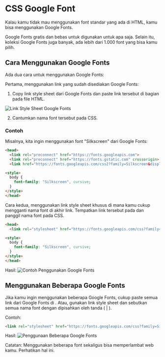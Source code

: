 # CSS Google Font

Kalau kamu tidak mau menggunakan font standar yang ada di HTML, kamu bisa menggunakan Google Fonts.

Google Fonts gratis dan bebas untuk digunakan untuk apa saja. Selain itu, koleksi Google Fonts juga banyak, ada lebih dari 1.000 font yang bisa kamu pilih.

## Cara Menggunakan Google Fonts

Ada dua cara untuk menggunakan Google Fonts:

Pertama, menggunakan link yang sudah disediakan Google Fonts:
1. Copy link style sheet dari Google Fonts dan paste link tersebut di bagian <head> pada file HTML.

![Link Style Sheet Google Fonts](https://i.ibb.co/CHt7DKk/Screenshot-2022-10-03-224721.png)

2. Cantumkan nama font tersebut pada CSS.

### Contoh

Misalnya, kita ingin menggunakan font "Silkscreen" dari Google Fonts:

```HTML 
<head>
  <link rel="preconnect" href="https://fonts.googleapis.com">
  <link rel="preconnect" href="https://fonts.gstatic.com" crossorigin>
  <link href="https://fonts.googleapis.com/css2?family=Silkscreen&display=swap" rel="stylesheet">

<style>
  body {
    font-family: "Silkscreen", cursive;
  }
</style>
</head>
```

Cara kedua, menggunakan link style sheet khusus di mana kamu cukup mengganti nama font di akhir link. Tempatkan link tersebut pada <head> dan panggil nama font pada CSS. 

``` HTML 
<head>
  <link rel="stylesheet" href="https://fonts.googleapis.com/css?family=Sofia">

<style>
  body {
    font-family: "Silkscreen", cursive;
  }
</style>
</head>
```

Hasil:
![Contoh Penggunakan Google Fonts](https://i.ibb.co/fMrksbG/Screenshot-2022-10-03-230101.png)

## Menggunakan Beberapa Google Fonts

Jika kamu ingin menggunakan beberapa Google Fonts, cukup paste semua link dari Google Fonts di <head>. Atau, gunakan link style sheet dan sebutkan semua nama font dengan dipisahkan oleh tanda ( | ).

Contoh:
```HTML
<link rel="stylesheet" href="https://fonts.googleapis.com/css?family=Silkscreen|Pacifico|Indie Flower">
```

Hasil:
![Penggunaan Beberapa Google Fonts](https://i.ibb.co/QmmtTgw/Screenshot-2022-10-03-232919.png)

Catatan: Menggunakan beberapa font sekaligus bisa memperlambat web kamu. Perhatikan hal ini.